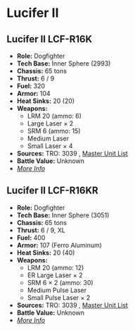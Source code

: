 # Lucifer II 

## Lucifer II LCF-R16K 

- **Role:** Dogfighter 
- **Tech Base:** Inner Sphere (2993) 
- **Chassis:** 65 tons 
- **Thrust:** 6 / 9 
- **Fuel:** 320 
- **Armor:** 104 
- **Heat Sinks:** 20 (20) 
- **Weapons:** 
  - LRM 20 (ammo: 6) 
  - Large Laser × 2 
  - SRM 6 (ammo: 15) 
  - Medium Laser 
  - Small Laser × 4 
- **Sources:** TRO: 3039 , [Master Unit List](http://masterunitlist.info/Unit/Details/1958) 
- **Battle Value:** Unknown 
- [*More Info*](lucifer_ii/lucifer_ii_lcf-r16k.md) 

## Lucifer II LCF-R16KR 

- **Role:** Dogfighter 
- **Tech Base:** Inner Sphere (3051) 
- **Chassis:** 65 tons 
- **Thrust:** 6 / 9, XL 
- **Fuel:** 400 
- **Armor:** 107 (Ferro Aluminum) 
- **Heat Sinks:** 20 (40) 
- **Weapons:** 
  - LRM 20 (ammo: 12) 
  - ER Large Laser × 2 
  - SRM 6 × 2 (ammo: 30) 
  - Medium Pulse Laser 
  - Small Pulse Laser × 2 
- **Sources:** TRO: 3039 , [Master Unit List](http://masterunitlist.info/Unit/Details/1959) 
- **Battle Value:** Unknown 
- [*More Info*](lucifer_ii/lucifer_ii_lcf-r16kr.md) 

